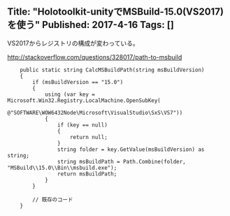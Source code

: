 Title: "Holotoolkit-unityでMSBuild-15.0(VS2017)を使う"
Published: 2017-4-16
Tags: []
---

VS2017からレジストリの構成が変わっている。


http://stackoverflow.com/questions/328017/path-to-msbuild

        public static string CalcMSBuildPath(string msBuildVersion)
        {
            if (msBuildVersion == "15.0")
            {
                using (var key = Microsoft.Win32.Registry.LocalMachine.OpenSubKey(
                    @"SOFTWARE\WOW6432Node\Microsoft\VisualStudio\SxS\VS7"))
                {
                    if (key == null)
                    {
                        return null;
                    }
                    string folder = key.GetValue(msBuildVersion) as string;
                    string msBuildPath = Path.Combine(folder, "MSBuild\\15.0\\Bin\\msbuild.exe");
                    return msBuildPath;
                }
            }

            // 既存のコード
        }


